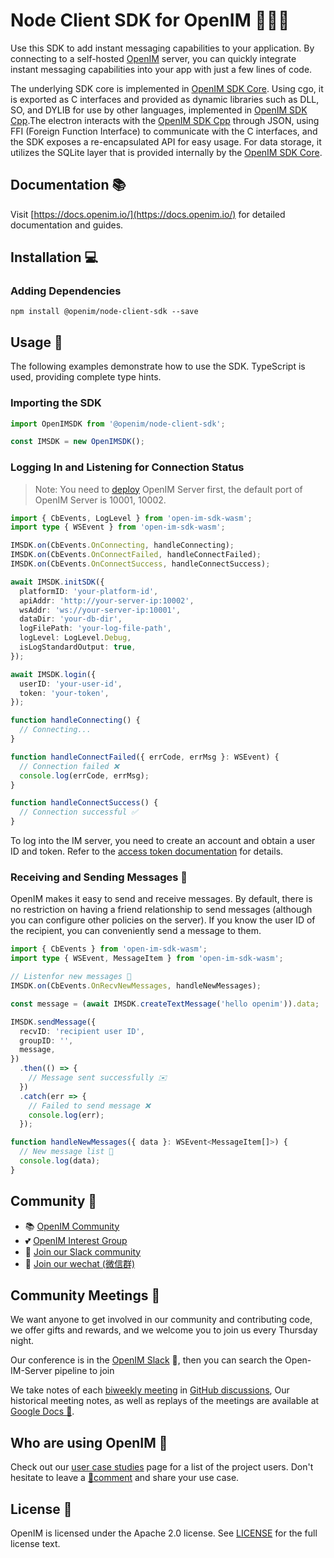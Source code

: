 # Node Client SDK for OpenIM 👨‍💻💬

Use this SDK to add instant messaging capabilities to your application. By connecting to a self-hosted [OpenIM](https://openim.io) server, you can quickly integrate instant messaging capabilities into your app with just a few lines of code.

The underlying SDK core is implemented in [OpenIM SDK Core](https://github.com/openimsdk/openim-sdk-core). Using cgo, it is exported as C interfaces and provided as dynamic libraries such as DLL, SO, and DYLIB for use by other languages, implemented in [OpenIM SDK Cpp](https://github.com/openimsdk/openim-sdk-cpp.git).The electron interacts with the [OpenIM SDK Cpp](https://github.com/openimsdk/openim-sdk-cpp.git) through JSON, using FFI (Foreign Function Interface) to communicate with the C interfaces, and the SDK exposes a re-encapsulated API for easy usage. For data storage, it utilizes the SQLite layer that is provided internally by the [OpenIM SDK Core](https://github.com/openimsdk/openim-sdk-core).

## Documentation 📚

Visit [https://docs.openim.io/](https://docs.openim.io/) for detailed documentation and guides.

## Installation 💻

### Adding Dependencies

```shell
npm install @openim/node-client-sdk --save
```

## Usage 🚀

The following examples demonstrate how to use the SDK. TypeScript is used, providing complete type hints.

### Importing the SDK

```typescript
import OpenIMSDK from '@openim/node-client-sdk';

const IMSDK = new OpenIMSDK();
```

### Logging In and Listening for Connection Status

> Note: You need to [deploy](https://github.com/openimsdk/open-im-server#rocket-quick-start) OpenIM Server first, the default port of OpenIM Server is 10001, 10002.

```typescript
import { CbEvents, LogLevel } from 'open-im-sdk-wasm';
import type { WSEvent } from 'open-im-sdk-wasm';

IMSDK.on(CbEvents.OnConnecting, handleConnecting);
IMSDK.on(CbEvents.OnConnectFailed, handleConnectFailed);
IMSDK.on(CbEvents.OnConnectSuccess, handleConnectSuccess);

await IMSDK.initSDK({
  platformID: 'your-platform-id',
  apiAddr: 'http://your-server-ip:10002',
  wsAddr: 'ws://your-server-ip:10001',
  dataDir: 'your-db-dir',
  logFilePath: 'your-log-file-path',
  logLevel: LogLevel.Debug,
  isLogStandardOutput: true,
});

await IMSDK.login({
  userID: 'your-user-id',
  token: 'your-token',
});

function handleConnecting() {
  // Connecting...
}

function handleConnectFailed({ errCode, errMsg }: WSEvent) {
  // Connection failed ❌
  console.log(errCode, errMsg);
}

function handleConnectSuccess() {
  // Connection successful ✅
}
```

To log into the IM server, you need to create an account and obtain a user ID and token. Refer to the [access token documentation](https://docs.openim.io/restapi/userManagement/userRegister) for details.

### Receiving and Sending Messages 💬

OpenIM makes it easy to send and receive messages. By default, there is no restriction on having a friend relationship to send messages (although you can configure other policies on the server). If you know the user ID of the recipient, you can conveniently send a message to them.

```typescript
import { CbEvents } from 'open-im-sdk-wasm';
import type { WSEvent, MessageItem } from 'open-im-sdk-wasm';

// Listenfor new messages 📩
IMSDK.on(CbEvents.OnRecvNewMessages, handleNewMessages);

const message = (await IMSDK.createTextMessage('hello openim')).data;

IMSDK.sendMessage({
  recvID: 'recipient user ID',
  groupID: '',
  message,
})
  .then(() => {
    // Message sent successfully ✉️
  })
  .catch(err => {
    // Failed to send message ❌
    console.log(err);
  });

function handleNewMessages({ data }: WSEvent<MessageItem[]>) {
  // New message list 📨
  console.log(data);
}
```

## Community :busts_in_silhouette:

- 📚 [OpenIM Community](https://github.com/OpenIMSDK/community)
- 💕 [OpenIM Interest Group](https://github.com/Openim-sigs)
- 🚀 [Join our Slack community](https://join.slack.com/t/openimsdk/shared_invite/zt-2ijy1ys1f-O0aEDCr7ExRZ7mwsHAVg9A)
- :eyes: [Join our wechat (微信群)](https://openim-1253691595.cos.ap-nanjing.myqcloud.com/WechatIMG20.jpeg)

## Community Meetings :calendar:

We want anyone to get involved in our community and contributing code, we offer gifts and rewards, and we welcome you to join us every Thursday night.

Our conference is in the [OpenIM Slack](https://join.slack.com/t/openimsdk/shared_invite/zt-2ijy1ys1f-O0aEDCr7ExRZ7mwsHAVg9A) 🎯, then you can search the Open-IM-Server pipeline to join

We take notes of each [biweekly meeting](https://github.com/orgs/OpenIMSDK/discussions/categories/meeting) in [GitHub discussions](https://github.com/openimsdk/open-im-server/discussions/categories/meeting), Our historical meeting notes, as well as replays of the meetings are available at [Google Docs :bookmark_tabs:](https://docs.google.com/document/d/1nx8MDpuG74NASx081JcCpxPgDITNTpIIos0DS6Vr9GU/edit?usp=sharing).

## Who are using OpenIM :eyes:

Check out our [user case studies](https://github.com/OpenIMSDK/community/blob/main/ADOPTERS.md) page for a list of the project users. Don't hesitate to leave a [📝comment](https://github.com/openimsdk/open-im-server/issues/379) and share your use case.

## License :page_facing_up:

OpenIM is licensed under the Apache 2.0 license. See [LICENSE](https://github.com/openimsdk/open-im-server/tree/main/LICENSE) for the full license text.

